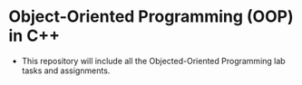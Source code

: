 # Object-Oriented Programming (OOP) in C++
- This repository will include all the Objected-Oriented Programming lab tasks and assignments.
